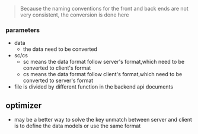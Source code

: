 > Because the naming conventions for the front and back ends are not very consistent, the conversion is done here
### parameters
- data 
  - the data need to be converted
- sc/cs  
  - sc means the data format follow server's format,which need to be converted to client's format
  - cs means the data format follow client's format,which need to be converted to server's format
- file is divided by different function in the backend api documents  

## optimizer  
- may be a better way to solve the key unmatch between server and client is to define the data models or use the same format  
